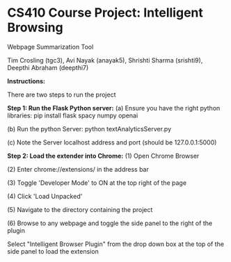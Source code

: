 # CS410 Course Project: Intelligent Browsing

Webpage Summarization Tool

Tim Crosling (tgc3), Avi Nayak (anayak5), Shrishti Sharma (srishti9), Deepthi Abraham (deepthi7)

**Instructions:**

There are two steps to run the project

**Step 1: Run the Flask Python server:**
(a) Ensure you have the right python libraries:
         pip install flask spacy numpy openai

(b) Run the python Server:
         python textAnalyticsServer.py

(c) Note the Server localhost address and port (should be 127.0.0.1:5000)

**Step 2: Load the extender into Chrome:**
(1) Open Chrome Browser

(2) Enter chrome://extensions/ in the address bar

(3) Toggle 'Developer Mode' to ON at the top right of the page

(4) Click 'Load Unpacked'

(5) Navigate to the directory containing the project

(6) Browse to any webpage and toggle the side panel to the right of the plugin 

Select "Intelligent Browser Plugin" from the drop down box at the top of the side panel to load the extension

